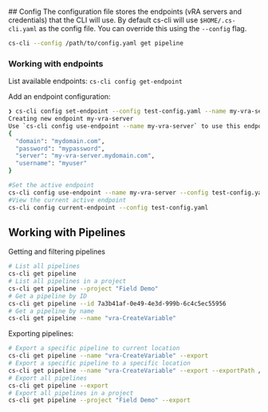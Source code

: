 

## Config
The configuration file stores the endpoints (vRA servers and credentials) that the CLI will use. By default cs-cli will use `$HOME/.cs-cli.yaml` as the config file. You can override this using the `--config` flag.

```bash
cs-cli --config /path/to/config.yaml get pipeline
```

### Working with endpoints

List available endpoints:
`cs-cli config get-endpoint`

Add an endpoint configuration:
```bash
❯ cs-cli config set-endpoint --config test-config.yaml --name my-vra-server --password mypassword --username myuser --domain mydomain.com --server my-vra-server.mydomain.com
Creating new endpoint my-vra-server
Use `cs-cli config use-endpoint --name my-vra-server` to use this endpoint
{
  "domain": "mydomain.com",
  "password": "mypassword",
  "server": "my-vra-server.mydomain.com",
  "username": "myuser"
}
```

```bash
#Set the active endpoint
cs-cli config use-endpoint --name my-vra-server --config test-config.yaml
#View the current active endpoint
cs-cli config current-endpoint --config test-config.yaml
```

## Working with Pipelines

Getting and filtering pipelines
```bash
# List all pipelines
cs-cli get pipeline
# List all pipelines in a project
cs-cli get pipeline --project "Field Demo"
# Get a pipeline by ID
cs-cli get pipeline --id 7a3b41af-0e49-4e3d-999b-6c4c5ec55956
# Get a pipeline by name
cs-cli get pipeline --name "vra-CreateVariable"
```

Exporting pipelines:
```bash
# Export a specific pipeline to current location
cs-cli get pipeline --name "vra-CreateVariable" --export
# Export a specific pipeline to a specific location
cs-cli get pipeline --name "vra-CreateVariable" --export --exportPath /path/to/my/folder
# Export all pipelines
cs-cli get pipeline --export
# Export all pipelines in a project
cs-cli get pipeline --project "Field Demo" --export
```
